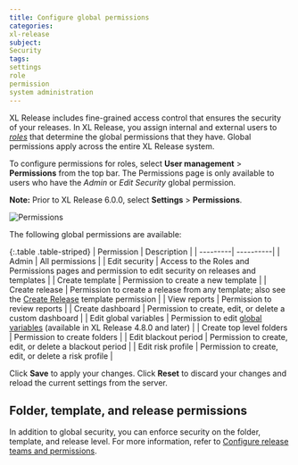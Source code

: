 ```yaml
---
title: Configure global permissions
categories:
xl-release
subject:
Security
tags:
settings
role
permission
system administration
---
```


XL Release includes fine-grained access control that ensures the security of your releases. In XL Release, you assign internal and external users to [*roles*](/xl-release/how-to/configure-roles.html) that determine the global permissions that they have. Global permissions apply across the entire XL Release system.

To configure permissions for roles, select **User management** > **Permissions** from the top bar. The Permissions page is only available to users who have the *Admin* or *Edit Security* global permission.

**Note:** Prior to XL Release 6.0.0, select **Settings** > **Permissions**.

![Permissions](../images/global-permissions.png)

The following global permissions are available:

{:.table .table-striped}
| Permission | Description |
| ---------| ----------|
| Admin | All permissions |
| Edit security | Access to the Roles and Permissions pages and permission to edit security on releases and templates |
| Create template | Permission to create a new template |
| Create release | Permission to create a release from any template; also see the [Create Release](/xl-release/how-to/configure-release-teams-and-permissions.html#template-permissions) template permission |
| View reports | Permission to review reports |
| Create dashboard | Permission to create, edit, or delete a custom dashboard |
| Edit global variables | Permission to edit [global variables](/xl-release/how-to/configure-global-variables.html) (available in XL Release 4.8.0 and later) |
| Create top level folders | Permission to create folders |
| Edit blackout period | Permission to create, edit, or delete a blackout period |
| Edit risk profile | Permission to create, edit, or delete a risk profile |  

Click **Save** to apply your changes. Click **Reset** to discard your changes and reload the current settings from the server.

## Folder, template, and release permissions

In addition to global security, you can enforce security on the folder, template, and release level. For more information, refer to [Configure release teams and permissions](/xl-release/how-to/configure-release-teams-and-permissions.html).
